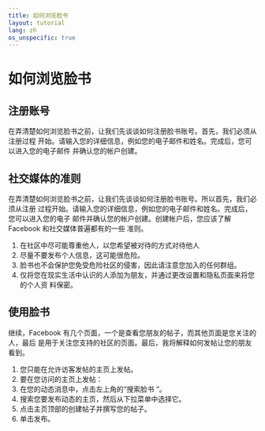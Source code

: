 ```yaml
---
title: 如何浏览脸书
layout: tutorial
lang: zh
os_unspecific: true
---
```


# 如何浏览脸书

## 注册账号

在弄清楚如何浏览脸书之前，让我们先谈谈如何注册脸书账号。首先，我们必须从注册过程
开始。请输入您的详细信息，例如您的电子邮件和姓名。完成后，您可以进入您的电子邮件
并确认您的帐户创建。

## 社交媒体的准则

在弄清楚如何浏览脸书之前，让我们先谈谈如何注册脸书账号。所以首先，我们必须从注册
过程开始。请输入您的详细信息，例如您的电子邮件和姓名。完成后，您可以进入您的电子
邮件并确认您的帐户创建。创建帐户后，您应该了解 Facebook 和社交媒体普遍都有的一些
准则。

1. 在社区中尽可能尊重他人，以您希望被对待的方式对待他人
2. 尽量不要发布个人信息，这可能很危险。
3. 脸书也不会保护您免受危险社区的侵害，因此请注意您加入的任何群组。
4. 仅将您在现实生活中认识的人添加为朋友，并通过更改设置和隐私页面来将您的个人资
   料保密。

## 使用脸书

继续，Facebook 有几个页面，一个是查看您朋友的帖子，而其他页面是您关注的人，最后
是用于关注您支持的社区的页面。最后，我将解释如何发帖让您的朋友看到。

1. 您只能在允许访客发帖的主页上发帖。
2. 要在您访问的主页上发帖：
3. 在您的动态消息中，点击左上角的“搜索脸书 ”。
4. 搜索您要发布动态的主页，然后从下拉菜单中选择它。
5. 点击主页顶部的创建帖子并撰写您的帖子。
6. 单击发布。
